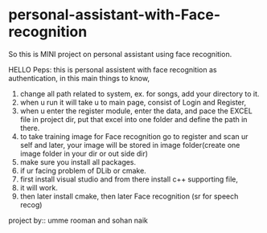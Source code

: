 # personal-assistant-with-Face-recognition
So  this is MINI project on personal assistant using face recognition.


HELLO Peps:
   this is personal assistent with face recognition as authentication, in this main things to know,
   1. change all path related to system, ex. for songs, add your directory to it.
   2. when u run it will take u to main page, consist of Login and Register,
   3. when u enter the register module, enter the data, and pace the EXCEL file in project dir, put that excel into one folder and define the path in there.
   4. to take training image for Face recognition go to register and scan ur self and later, your image will be stored in image folder(create one image folder in your dir or out side dir)
   5. make sure you install all packages.
   6. if ur facing problem of DLib or cmake.
   7. first install visual studio and from there install c++ supporting file,
   8. it will work.
   9. then later install cmake, then later Face recognition (sr for speech recog) 

project by:: umme rooman and sohan naik
